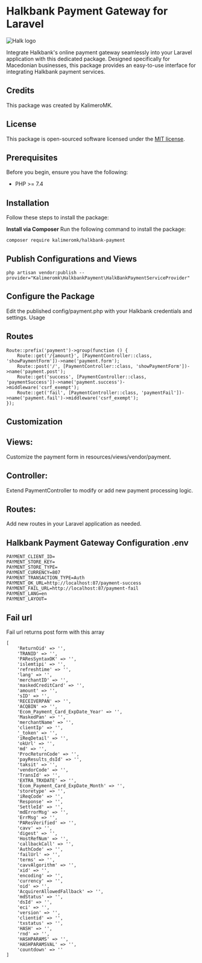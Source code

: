 # Halkbank Payment Gateway for Laravel
![Halk logo](https://upload.wikimedia.org/wikipedia/commons/thumb/3/39/Halkbank_logo.svg/2560px-Halkbank_logo.svg.png)

Integrate Halkbank's online payment gateway seamlessly into your Laravel application with this dedicated package. Designed specifically for Macedonian businesses, this package provides an easy-to-use interface for integrating Halkbank payment services.



## Credits

This package was created by KalimeroMK.

## License

This package is open-sourced software licensed under the [MIT license](https://opensource.org/licenses/MIT).



## Prerequisites

Before you begin, ensure you have the following:
- PHP >= 7.4

## Installation

Follow these steps to install the package:

**Install via Composer**
   Run the following command to install the package:
   ```  
   composer require kalimeromk/halkbank-payment
   ```



## Publish Configurations and Views
```
php artisan vendor:publish --provider="Kalimeromk\HalkbankPayment\HalkBankPaymentServiceProvider"
```
## Configure the Package
Edit the published config/payment.php with your Halkbank credentials and settings.
Usage

## Routes
```
Route::prefix('payment')->group(function () {
    Route::get('/{amount}', [PaymentController::class, 'showPaymentForm'])->name('payment.form');
    Route::post('/', [PaymentController::class, 'showPaymentForm'])->name('payment.post');
    Route::get('success', [PaymentController::class, 'paymentSuccess'])->name('payment.success')->middleware('csrf_exempt');
    Route::get('fail', [PaymentController::class, 'paymentFail'])->name('payment.fail')->middleware('csrf_exempt');
});
```
## Customization

## Views: 
Customize the payment form in resources/views/vendor/payment.
## Controller:
Extend PaymentController to modify or add new payment processing logic.
## Routes:
Add new routes in your Laravel application as needed.
## Halkbank Payment Gateway Configuration .env
```
PAYMENT_CLIENT_ID=
PAYMENT_STORE_KEY=
PAYMENT_STORE_TYPE=
PAYMENT_CURRENCY=807
PAYMENT_TRANSACTION_TYPE=Auth
PAYMENT_OK_URL=http://localhost:87/payment-success
PAYMENT_FAIL_URL=http://localhost:87/payment-fail
PAYMENT_LANG=en
PAYMENT_LAYOUT=
```
## Fail url 

Fail url returns post form with this array 

```
[
    'ReturnOid' => '',
    'TRANID' => '',
    'PAResSyntaxOK' => '',
    'islemtipi' => '',
    'refreshtime' => '',
    'lang' => '',
    'merchantID' => '',
    'maskedCreditCard' => '',
    'amount' => '',
    'sID' => '',
    'RECEIVERPAN' => '',
    'ACQBIN' => '',
    'Ecom_Payment_Card_ExpDate_Year' => '',
    'MaskedPan' => '',
    'merchantName' => '',
    'clientIp' => '',
    '_token' => '',
    'iReqDetail' => '',
    'okUrl' => '',
    'md' => '',
    'ProcReturnCode' => '',
    'payResults_dsId' => '',
    'taksit' => '',
    'vendorCode' => '',
    'TransId' => '',
    'EXTRA_TRXDATE' => '',
    'Ecom_Payment_Card_ExpDate_Month' => '',
    'storetype' => '',
    'iReqCode' => '',
    'Response' => '',
    'SettleId' => '',
    'mdErrorMsg' => '',
    'ErrMsg' => '',
    'PAResVerified' => '',
    'cavv' => '',
    'digest' => '',
    'HostRefNum' => '',
    'callbackCall' => '',
    'AuthCode' => '',
    'failUrl' => '',
    'terms' => '',
    'cavvAlgorithm' => '',
    'xid' => '',
    'encoding' => '',
    'currency' => '',
    'oid' => '',
    'AcquirerAllowedFallback' => '',
    'mdStatus' => '',
    'dsId' => '',
    'eci' => '',
    'version' => '',
    'clientid' => '',
    'txstatus' => '',
    'HASH' => '',
    'rnd' => '',
    'HASHPARAMS' => '',
    'HASHPARAMSVAL' => '',
    'countdown' => ''
]
```
